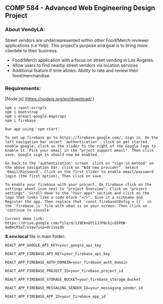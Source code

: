 ## COMP 584 - Advanced Web Engineering Design Project

### About VendyLA:
Street vendors are underrepresented within other Food/Merch reviewer applications (i.e Yelp). This project's purpose and goal is to bring more clientele to their business.

- Food/Merch application with a focus on street vending in Los Angeles.
- Allow users to find nearby street vendors via location services
- Additional feature if time allows:  Ability to rate and review their food/merchandise.



### Requirements:

[Node.js] (https://nodejs.org/en/download/.)

```
npm i react-scripts
npm i bootstrap
npm i @react-google-maps/api
npm i firebase

Run app using 'npm start'

To set up firebase go to https://firebase.google.com/. Sign in. On the left navigation bar select 'authentication'. click on get started. enable google. click on the slider to the right of the Google logo to Enable it. Pick your email in the "prject support email". Then click save. Google sign in should now be enabled.

Go back to the 'authentication' screen. click on "sign-in method" on the above navigation bar. click on "Add new provider". Select 'Email/Password'. Click on the first slider to enable email/password login (the first option). Then click on save.

To enable your firebase with your project. On firebase click on the settings wheel icon next to "project Overview". Click on "project settings". Scroll down to the "Your apps" section and click on the logo that looks like a code block "</>". Give it a nickname and Register the app. Then replace that 'const firebaseCOnfig = {}`  in the 'firebase.js' file with what is on your screen. Then click on 'continue to console'

Current demo link: https://drive.google.com/file/d/1J9EknQYt1JJPBcGjcG5PDW-Gw0mcM1wT/view?usp=drivesdk
```

**$.env.local** file in main folder:
```
REACT_APP_GOOGLE_API_KEY=your_google_api_key

REACT_APP_FIREBASE_API_KEY=your_firebase_api_key

REACT_APP_FIREBASE_AUTH_DOMAIN=your_firebase_auth_domain

REACT_APP_FIREBASE_PROJECT_ID=your_firebase_project_id

REACT_APP_FIREBASE_STORAGE_BUCKET=your_firebase_storage_bucket

REACT_APP_FIREBASE_MESSAGING_SENDER_ID=your_messaging_sender_id

REACT_APP_FIREBASE_APP_ID=your_firebase_app_id

